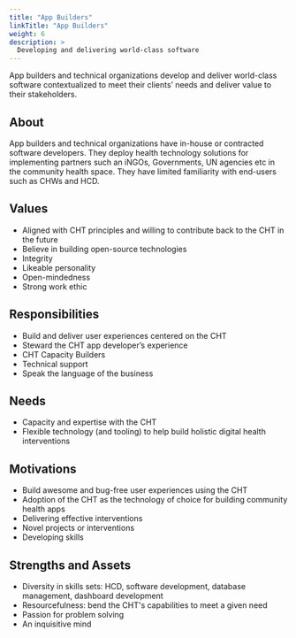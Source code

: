```yaml
---
title: "App Builders"
linkTitle: "App Builders"
weight: 6
description: >
  Developing and delivering world-class software
---
```


App builders and technical organizations develop and deliver world-class software contextualized to meet their clients’ needs and deliver value to their stakeholders. 

## About

App builders and technical organizations have in-house or contracted software developers. They deploy health technology solutions for implementing partners such an iNGOs, Governments, UN agencies etc in the community health space. They have limited familiarity with end-users such as CHWs and HCD.

## Values

- Aligned with CHT principles and willing to contribute back to the CHT in the future
- Believe in building open-source technologies
- Integrity
- Likeable personality
- Open-mindedness
- Strong work ethic


## Responsibilities

- Build and deliver user experiences centered on the CHT
- Steward the CHT app developer’s experience
- CHT Capacity Builders
- Technical support
- Speak the language of the business

## Needs

- Capacity and expertise with the CHT
- Flexible technology (and tooling) to help build holistic digital health interventions

## Motivations

- Build awesome and bug-free user experiences using the CHT
- Adoption of the CHT as the technology of choice for building community health apps
- Delivering effective interventions
- Novel projects or interventions
- Developing skills

## Strengths and Assets

- Diversity in skills sets: HCD, software development, database management, dashboard development
- Resourcefulness: bend the CHT's capabilities to meet a given need
- Passion for problem solving
- An inquisitive mind

